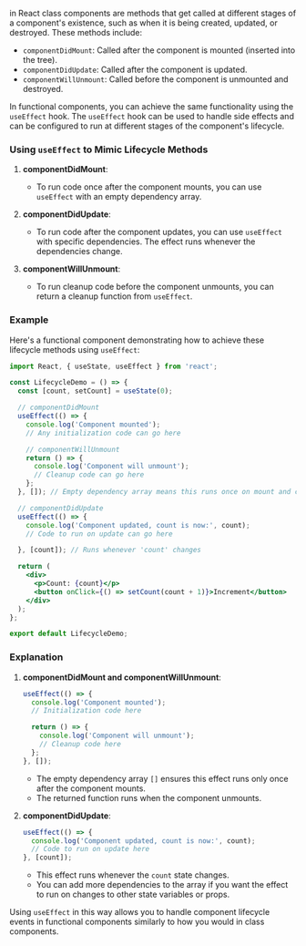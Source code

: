  in React class components are methods that get called at different stages of a component's existence, such as when it is being created, updated, or destroyed. These methods include:

- `componentDidMount`: Called after the component is mounted (inserted into the tree).
- `componentDidUpdate`: Called after the component is updated.
- `componentWillUnmount`: Called before the component is unmounted and destroyed.

In functional components, you can achieve the same functionality using the `useEffect` hook. The `useEffect` hook can be used to handle side effects and can be configured to run at different stages of the component's lifecycle.

### Using `useEffect` to Mimic Lifecycle Methods

1. **componentDidMount**:
   - To run code once after the component mounts, you can use `useEffect` with an empty dependency array.

2. **componentDidUpdate**:
   - To run code after the component updates, you can use `useEffect` with specific dependencies. The effect runs whenever the dependencies change.

3. **componentWillUnmount**:
   - To run cleanup code before the component unmounts, you can return a cleanup function from `useEffect`.

### Example

Here's a functional component demonstrating how to achieve these lifecycle methods using `useEffect`:

```jsx
import React, { useState, useEffect } from 'react';

const LifecycleDemo = () => {
  const [count, setCount] = useState(0);

  // componentDidMount
  useEffect(() => {
    console.log('Component mounted');
    // Any initialization code can go here

    // componentWillUnmount
    return () => {
      console.log('Component will unmount');
      // Cleanup code can go here
    };
  }, []); // Empty dependency array means this runs once on mount and cleanup runs on unmount

  // componentDidUpdate
  useEffect(() => {
    console.log('Component updated, count is now:', count);
    // Code to run on update can go here

  }, [count]); // Runs whenever 'count' changes

  return (
    <div>
      <p>Count: {count}</p>
      <button onClick={() => setCount(count + 1)}>Increment</button>
    </div>
  );
};

export default LifecycleDemo;
```

### Explanation

1. **componentDidMount and componentWillUnmount**:
   ```jsx
   useEffect(() => {
     console.log('Component mounted');
     // Initialization code here

     return () => {
       console.log('Component will unmount');
       // Cleanup code here
     };
   }, []);
   ```
   - The empty dependency array `[]` ensures this effect runs only once after the component mounts.
   - The returned function runs when the component unmounts.

2. **componentDidUpdate**:
   ```jsx
   useEffect(() => {
     console.log('Component updated, count is now:', count);
     // Code to run on update here
   }, [count]);
   ```
   - This effect runs whenever the `count` state changes.
   - You can add more dependencies to the array if you want the effect to run on changes to other state variables or props.

Using `useEffect` in this way allows you to handle component lifecycle events in functional components similarly to how you would in class components.
